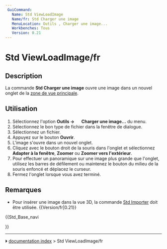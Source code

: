 ```yaml
---
 GuiCommand:
   Name: Std ViewLoadImage
   Name/fr: Std Charger une image
   MenuLocation: Outils , Charger une image...
   Workbenches: Tous
   Version: 0.21
---
```


# Std ViewLoadImage/fr

## Description

La commande **Std Charger une image** ouvre une image dans un nouvel onglet de la [zone de vue principale](Main_view_area/fr.md).



## Utilisation

1.  Sélectionnez l\'option **Outils → <img src="images/Std_ViewLoadImage.svg" width=16px> Charger une image...** du menu.
2.  Sélectionnez le bon type de fichier dans la fenêtre de dialogue.
3.  Sélectionnez un fichier.
4.  Appuyez sur le bouton **Ouvrir**.
5.  L\'image s\'ouvre dans un nouvel onglet.
6.  Cliquez avec le bouton droit de la souris dans l\'onglet et sélectionnez **Adapter à la fenêtre**, **Zoomer** ou **Zoomer vers l'extérieur**.
7.  Pour effectuer un panoramique sur une image plus grande que l\'onglet, utilisez les barres de défilement ou maintenez le bouton du milieu de la souris enfoncé et déplacez le curseur.
8.  Fermez l\'onglet lorsque vous avez terminé.



## Remarques

-   Pour insérer une image dans la vue 3D, la commande [Std Importer](Std_Import/fr.md) doit être utilisée. {{Version/fr|0.21}}





{{Std_Base_navi

}}



---
⏵ [documentation index](../README.md) > Std ViewLoadImage/fr
